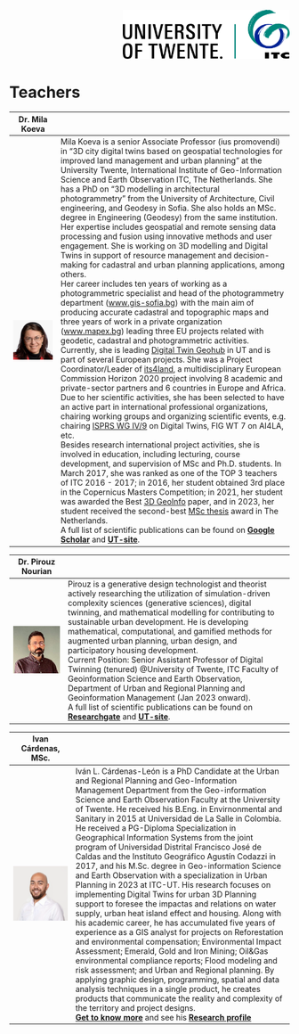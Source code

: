 <p style="text-align: right" ><img src="../images/ut-itc-logo-rgb.png" width="300"></p>

# Teachers

|  Dr. Mila Koeva |   |
|---|---|
| ![](./images/gwfspeaker_20240123013252_Mila-Koeva.jpg)  | Mila Koeva is a senior Associate Professor (ius promovendi) in “3D city digital twins based on geospatial     technologies for improved land management and urban planning” at the University Twente, International Institute of Geo-Information Science and Earth Observation ITC, The Netherlands. She has a PhD on “3D modelling in architectural photogrammetry” from the University of Architecture, Civil engineering, and Geodesy in Sofia. She also holds an MSc. degree in Engineering (Geodesy) from the same institution. <br> Her expertise includes geospatial and remote sensing data processing and fusion using innovative methods and user engagement.  She is working on 3D modelling and Digital Twins in support of resource management and decision-making for cadastral and urban planning applications, among others.<br> Her career includes ten years of working as a photogrammetric specialist and head of the photogrammetry department (www.gis-sofia.bg) with the main aim of producing accurate cadastral and topographic maps and three years of work in a private organization (www.mapex.bg) leading three EU projects related with geodetic, cadastral and photogrammetric activities. <br> Currently, she is leading [Digital Twin Geohub](https://www.utwente.nl/en/digital-society/research/digitalisation/digital-twin-geohub/) in UT and is part of several European projects.  She was a Project Coordinator/Leader of [its4land](http://www.its4land.com/), a multidisciplinary European Commission Horizon 2020 project involving 8 academic and private-sector partners and 6 countries in Europe and Africa. Due to her scientific activities, she has been selected to have an active part in international professional organizations, chairing working groups and organizing scientific events, e.g. chairing [ISPRS WG IV/9](https://www2.isprs.org/commissions/comm4/wg9/) on Digital Twins, FIG WT 7 on AI4LA, etc.<br> Besides research international project activities, she is involved in education, including lecturing, course development, and supervision of MSc and Ph.D. students. In March 2017, she was ranked as one of the TOP 3 teachers of ITC 2016 - 2017; in 2016, her student obtained 3rd place in the Copernicus Masters Competition; in 2021, her student was awarded the Best [3D GeoInfo](https://3dgeoinfo2021.github.io/) paper,  and in 2023, her student received the second-best [MSc thesis](https://essay.utwente.nl/97045/) award in The Netherlands. <br> A full list of scientific publications can be found on [**Google Scholar**](https://scholar.google.nl/citations?hl=en&user=1oRWuWsAAAAJ&view_op=list_works&sortby=pubdate) and [**UT-site**](https://research.utwente.nl/en/persons/mila-koeva/publications/).   |


| Dr. Pirouz Nourian  |   |
|---|---|
| ![](./images/pnourian.jpg)  | Pirouz is a generative design technologist and theorist actively researching the utilization of simulation-driven complexity sciences (generative sciences), digital twinning, and mathematical modelling for contributing to sustainable urban development. He is developing mathematical, computational, and gamified methods for augmented urban planning, urban design, and participatory housing development.  <br> Current Position: Senior Assistant Professor of Digital Twinning (tenured) @University of Twente, ITC Faculty of Geoinformation Science and Earth Observation, Department of Urban and Regional Planning and Geoinformation Management (Jan 2023 onward).<br> A full list of scientific publications can be found on [**Researchgate**](https://scholar.google.nl/citations?hl=en&user=1oRWuWsAAAAJ&view_op=list_works&sortby=pubdate) and [**UT-site**](https://research.utwente.nl/en/persons/pirouz-nourian/publications/).

| Ivan Cárdenas, MSc.  |   |
|---|---|
| ![](./images/Ivan%20Pic.png)  |Iván L. Cárdenas-León is a PhD Candidate at the Urban and Regional Planning and Geo-Information Management Department from the Geo-information Science and Earth Observation Faculty at the University of Twente. He received his B.Eng. in Envirnonmental and Sanitary in 2015 at Universidad de La Salle in Colombia. He received a PG-Diploma Specialization in Geographical Information Systems from the joint program of Universidad Distrital Francisco José de Caldas and the Instituto Geográfico Agustín Codazzi in 2017, and his M.Sc. degree in Geo-information Science and Earth Observation with a specialization in Urban Planning in 2023 at ITC-UT. His research focuses on implementing Digital Twins for urban 3D Planning support to foresee the impactas and relations on water supply, urban heat island effect and housing. Along with his academic career, he has accumulated five years of experience as a GIS analyst for projects on Reforestation and environmental compensation; Environmental Impact Assessment; Emerald, Gold and Iron Mining; Oil&Gas environmental compliance reports; Flood modeling and risk assessment; and Urban and Regional planning. By applying graphic design, programming, spatial and data analysis techniques in a single product, he creates products that communicate the reality and complexity of the territory and project designs.<br> [**Get to know more**](www.overlaymaps.com) and see his [**Research profile**](https://research.utwente.nl/en/persons/ivan-cardenas-leon/publications/) | 